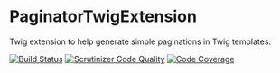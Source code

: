 # PaginatorTwigExtension
Twig extension to help generate simple paginations in Twig templates.

[![Build Status](https://travis-ci.org/morozgrafix/PaginatorTwigExtension.svg?branch=master)](https://travis-ci.org/morozgrafix/PaginatorTwigExtension)
[![Scrutinizer Code Quality](https://scrutinizer-ci.com/g/morozgrafix/PaginatorTwigExtension/badges/quality-score.png?b=master)](https://scrutinizer-ci.com/g/morozgrafix/PaginatorTwigExtension/?branch=master)
[![Code Coverage](https://scrutinizer-ci.com/g/morozgrafix/PaginatorTwigExtension/badges/coverage.png?b=master)](https://scrutinizer-ci.com/g/morozgrafix/PaginatorTwigExtension/?branch=master)